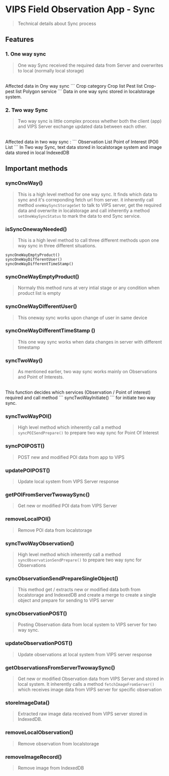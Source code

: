 # VIPS Field Observation App - Sync
> Technical details about Sync process

## Features
### 1. One way sync 
> One way Sync  received the required data from Server and overwrites to local (normally local storage)
<br>
Affected data in Ony way sync
```
Crop category
Crop list
Pest list
Crop-pest list
Polygon service
```
Data in one way sync stored in localstorage system.

### 2. Two way Sync
>Two way sync is little complex process whether both the client (app) and VIPS Server exchange updated data between each other.
<br>
Affected data in two way sync :
```
Observation List
Point of Interest (POI) List
```
In Two way Sync, text data stored in localstorage system and image data stored in local IndexedDB

## Important methods
### syncOneWay()
> This is a high level method for one way sync. It finds which data to sync and it's correponding fetch url from server. it inherently call method ``` oneWaySyncStorageSet ``` to talk to VIPS server, get the required data and overwrite in localstorage and call inherently a method ``` setOneWaySyncStatus ``` to mark the data to end Sync service.

### isSyncOnewayNeeded()
>This is a high level method to call three different methods upon one way sync in three different situations.
```
syncOneWayEmptyProduct()
syncOneWayDifferentUser()
syncOneWayDifferentTimeStamp()
```
### syncOneWayEmptyProduct()
> Normaly this method runs at very intial stage or any condition when product list is empty

### syncOneWayDifferentUser()
> This oneway sync works upon change of user in same device

### syncOneWayDifferentTimeStamp ()
> This one way sync works when data changes in server with different timestamp

### syncTwoWay()
>As mentioned earlier, two way sync works mainly on Observations and Point of Interests. 
<br>
This function decides which services (Observation / Point of interest) required and call method  ``` syncTwoWayInitiate() ``` for initiate two way sync.

### syncTwoWayPOI()
>High level method which inherently call a method ``` syncPOISendPrepare() ``` to prepare two way sync for Point Of Interest

### syncPOIPOST()
>POST new and modified POI data from app to VIPS

### updatePOIPOST()
> Update local system from VIPS Server response

### getPOIFromServerTwowaySync()
> Get new or modified POI data from VIPS Server

### removeLocalPOI()
> Remove POI data from localstorage

### syncTwoWayObservation()
>High level method which inherently call a method ``` syncObservationSendPrepare() ``` to prepare two way sync for Observations

### syncObservationSendPrepareSingleObject()
>This method get / extracts new or modified data both from localstorage and IndexedDB and create a merge to create a single object and prepare for sending to VIPS server

### syncObservationPOST()
>Posting Observation data from local system to VIPS server for two way sync.

### updateObservationPOST()
>Update observations at local system from VIPS server response

### getObservationsFromServerTwowaySync()
>Get new or modified Observation data from VIPS Server and stored in local system. It inherently calls a method ``` fetchImageFromServer() ``` which receives image data from VIPS server for specific observation

### storeImageData()
> Extracted raw image data received from VIPS server stored in IndexedDB.

### removeLocalObservation()
> Remove observation from localstorage

### removeImageRecord()
> Remove image from IndexedDB






